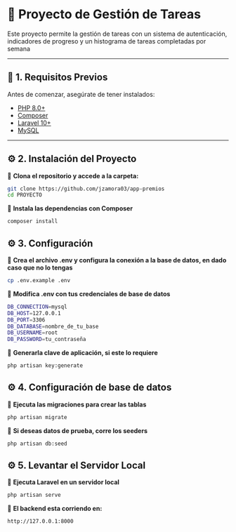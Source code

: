 
# 🎯 Proyecto de Gestión de Tareas

Este proyecto permite la gestión de tareas con un sistema de autenticación, indicadores de progreso y un histograma de tareas completadas por semana

---

## 📌 1. Requisitos Previos  
Antes de comenzar, asegúrate de tener instalados:  
- [PHP 8.0+](https://www.php.net/downloads)  
- [Composer](https://getcomposer.org/download/)  
- [Laravel 10+](https://laravel.com/docs/10.x/installation)  
- [MySQL](https://www.mysql.com/downloads/)

---

## ⚙️ 2. Instalación del Proyecto  
📌 **Clona el repositorio y accede a la carpeta:**  
```bash
git clone https://github.com/jzamora03/app-premios
cd PROYECTO
```
📌 **Instala las dependencias con Composer**  
```bash
composer install
```

## ⚙️ 3. Configuración
📌 **Crea el archivo .env y configura la conexión a la base de datos, en dado caso que no lo tengas**  
```bash
cp .env.example .env
```
📌 **Modifica .env con tus credenciales de base de datos**  
```bash
DB_CONNECTION=mysql
DB_HOST=127.0.0.1
DB_PORT=3306
DB_DATABASE=nombre_de_tu_base
DB_USERNAME=root
DB_PASSWORD=tu_contraseña
```
📌 **Generarla clave de aplicación, si este lo requiere**  
```bash
php artisan key:generate
```

## ⚙️ 4. Configuración de base de datos
📌 **Ejecuta las migraciones para crear las tablas**  
```bash
php artisan migrate
```
📌 **Si deseas datos de prueba, corre los seeders**  
```bash
php artisan db:seed
```

## ⚙️ 5. Levantar el Servidor Local
📌 **Ejecuta Laravel en un servidor local**  
```bash
php artisan serve
```
📌 **El backend esta corriendo en:**  
```bash
http://127.0.0.1:8000
```
